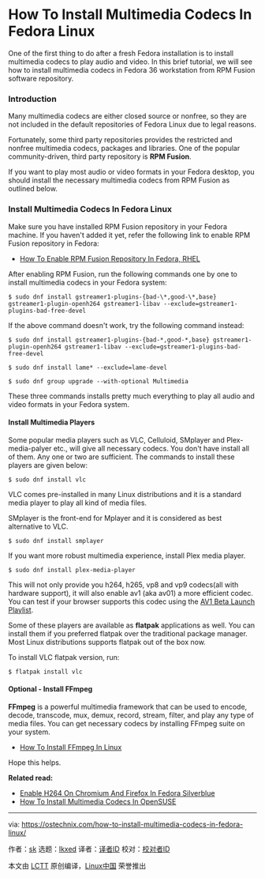 [#]: subject: "How To Install Multimedia Codecs In Fedora Linux"
[#]: via: "https://ostechnix.com/how-to-install-multimedia-codecs-in-fedora-linux/"
[#]: author: "sk https://ostechnix.com/author/sk/"
[#]: collector: "lkxed"
[#]: translator: " "
[#]: reviewer: " "
[#]: publisher: " "
[#]: url: " "

How To Install Multimedia Codecs In Fedora Linux
======
One of the first thing to do after a fresh Fedora installation is to install multimedia codecs to play audio and video. In this brief tutorial, we will see how to install multimedia codecs in Fedora 36 workstation from RPM Fusion software repository.

### Introduction

Many multimedia codecs are either closed source or nonfree, so they are not included in the default repositories of Fedora Linux due to legal reasons.

Fortunately, some third party repositories provides the restricted and nonfree multimedia codecs, packages and libraries. One of the popular community-driven, third party repository is **RPM Fusion**.

If you want to play most audio or video formats in your Fedora desktop, you should install the necessary multimedia codecs from RPM Fusion as outlined below.

### Install Multimedia Codecs In Fedora Linux

Make sure you have installed RPM Fusion repository in your Fedora machine. If you haven't added it yet, refer the following link to enable RPM Fusion repository in Fedora:

* [How To Enable RPM Fusion Repository In Fedora, RHEL][1]

After enabling RPM Fusion, run the following commands one by one to install multimedia codecs in your Fedora system:

```
$ sudo dnf install gstreamer1-plugins-{bad-\*,good-\*,base} gstreamer1-plugin-openh264 gstreamer1-libav --exclude=gstreamer1-plugins-bad-free-devel
```

If the above command doesn't work, try the following command instead:

```
$ sudo dnf install gstreamer1-plugins-{bad-*,good-*,base} gstreamer1-plugin-openh264 gstreamer1-libav --exclude=gstreamer1-plugins-bad-free-devel
```

```
$ sudo dnf install lame* --exclude=lame-devel
```

```
$ sudo dnf group upgrade --with-optional Multimedia
```

These three commands installs pretty much everything to play all audio and video formats in your Fedora system.

#### Install Multimedia Players

Some popular media players such as VLC, Celluloid, SMplayer and Plex-media-palyer etc., will give all necessary codecs. You don't have install all of them. Any one or two are sufficient. The commands to install these players are given below:

```
$ sudo dnf install vlc
```

VLC comes pre-installed in many Linux distributions and it is a standard media player to play all kind of media files.

SMplayer is the front-end for Mplayer and it is considered as best alternative to VLC.

```
$ sudo dnf install smplayer
```

If you want more robust multimedia experience, install Plex media player.

```
$ sudo dnf install plex-media-player
```

This will not only provide you h264, h265, vp8 and vp9 codecs(all with hardware support), it will also enable av1 (aka av01) a more efficient codec. You can test if your browser supports this codec using the [AV1 Beta Launch Playlist][2].

Some of these players are available as **flatpak** applications as well. You can install them if you preferred flatpak over the traditional package manager. Most Linux distributions supports flatpak out of the box now.

To install VLC flatpak version, run:

```
$ flatpak install vlc
```

#### Optional - Install FFmpeg

**FFmpeg** is a powerful multimedia framework that can be used to encode, decode, transcode, mux, demux, record, stream, filter, and play any type of media files. You can get necessary codecs by installing FFmpeg suite on your system.

* [How To Install FFmpeg In Linux][3]

Hope this helps.

**Related read:**

* [Enable H264 On Chromium And Firefox In Fedora Silverblue][4]
* [How To Install Multimedia Codecs In OpenSUSE][5]

--------------------------------------------------------------------------------

via: https://ostechnix.com/how-to-install-multimedia-codecs-in-fedora-linux/

作者：[sk][a]
选题：[lkxed][b]
译者：[译者ID](https://github.com/译者ID)
校对：[校对者ID](https://github.com/校对者ID)

本文由 [LCTT](https://github.com/LCTT/TranslateProject) 原创编译，[Linux中国](https://linux.cn/) 荣誉推出

[a]: https://ostechnix.com/author/sk/
[b]: https://github.com/lkxed
[1]: https://ostechnix.com/how-to-enable-rpm-fusion-repository-in-fedora-rhel/
[2]: https://www.youtube.com/playlist?list=PLyqf6gJt7KuHBmeVzZteZUlNUQAVLwrZS
[3]: https://ostechnix.com/install-ffmpeg-linux/
[4]: https://ostechnix.com/enable-h264-on-chromium-and-firefox-in-fedora-silverblue/
[5]: https://ostechnix.com/how-to-install-multimedia-codecs-in-opensuse/
